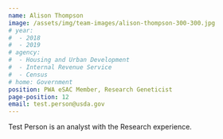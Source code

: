 ```yaml
---
name: Alison Thompson
image: /assets/img/team-images/alison-thompson-300-300.jpg
# year:
#  - 2018
#  - 2019
# agency:   
#  - Housing and Urban Development
#  - Internal Revenue Service
#  - Census
# home: Government
position: PWA eSAC Member, Research Geneticist
page-position: 12
email: test.person@usda.gov
---
```


Test Person is an analyst with the Research experience.
